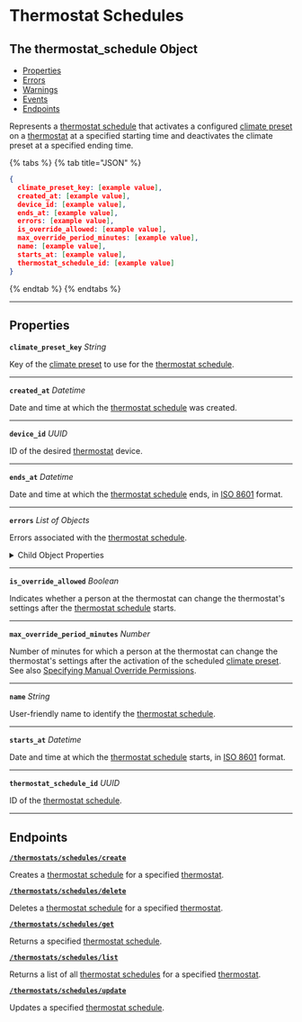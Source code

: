 # Thermostat Schedules

## The thermostat_schedule Object

- [Properties](./#properties)
- [Errors](./#errors)
- [Warnings](./#warnings)
- [Events](./#events)
- [Endpoints](./#endpoints)


Represents a [thermostat schedule](../../../capability-guides/thermostats/creating-and-managing-thermostat-schedules.md) that activates a configured [climate preset](../../../capability-guides/thermostats/creating-and-managing-climate-presets/README.md) on a [thermostat](https://docs.seam.co/latest/capability-guides/thermostats) at a specified starting time and deactivates the climate preset at a specified ending time.

{% tabs %}
{% tab title="JSON" %}
```json
{
  climate_preset_key: [example value],
  created_at: [example value],
  device_id: [example value],
  ends_at: [example value],
  errors: [example value],
  is_override_allowed: [example value],
  max_override_period_minutes: [example value],
  name: [example value],
  starts_at: [example value],
  thermostat_schedule_id: [example value]
}
```
{% endtab %}
{% endtabs %}

---
## Properties

**`climate_preset_key`** *String*

Key of the [climate preset](../../../capability-guides/thermostats/creating-and-managing-climate-presets/README.md) to use for the [thermostat schedule](../../../capability-guides/thermostats/creating-and-managing-thermostat-schedules.md).




---

**`created_at`** *Datetime*

Date and time at which the [thermostat schedule](../../../capability-guides/thermostats/creating-and-managing-thermostat-schedules.md) was created.




---

**`device_id`** *UUID*

ID of the desired [thermostat](https://docs.seam.co/latest/capability-guides/thermostats) device.




---

**`ends_at`** *Datetime*

Date and time at which the [thermostat schedule](../../../capability-guides/thermostats/creating-and-managing-thermostat-schedules.md) ends, in [ISO 8601](https://www.iso.org/iso-8601-date-and-time-format.html) format.




---

**`errors`** *List* *of Objects*

Errors associated with the [thermostat schedule](../../../capability-guides/thermostats/creating-and-managing-thermostat-schedules.md).



<details>
  <summary>Child Object Properties</summary>
  <strong><code>error_code</code></strong> <i>String</i>
  
    Unique identifier of the type of error. Enables quick recognition and categorization of the issue.
  <strong><code>message</code></strong> <i>String</i>
  
    Detailed description of the error. Provides insights into the issue and potentially how to rectify it.
</details>

---

**`is_override_allowed`** *Boolean*

Indicates whether a person at the thermostat can change the thermostat's settings after the [thermostat schedule](../../../capability-guides/thermostats/creating-and-managing-thermostat-schedules.md) starts.




---

**`max_override_period_minutes`** *Number*

Number of minutes for which a person at the thermostat can change the thermostat's settings after the activation of the scheduled [climate preset](../../../capability-guides/thermostats/creating-and-managing-climate-presets/README.md). See also [Specifying Manual Override Permissions](../../../capability-guides/thermostats/creating-and-managing-thermostat-schedules.md#specifying-manual-override-permissions).




---

**`name`** *String*

User-friendly name to identify the [thermostat schedule](../../../capability-guides/thermostats/creating-and-managing-thermostat-schedules.md).




---

**`starts_at`** *Datetime*

Date and time at which the [thermostat schedule](../../../capability-guides/thermostats/creating-and-managing-thermostat-schedules.md) starts, in [ISO 8601](https://www.iso.org/iso-8601-date-and-time-format.html) format.




---

**`thermostat_schedule_id`** *UUID*

ID of the [thermostat schedule](../../../capability-guides/thermostats/creating-and-managing-thermostat-schedules.md).




---

## Endpoints


[**`/thermostats/schedules/create`**](./create.md)

Creates a [thermostat schedule](../../../capability-guides/thermostats/creating-and-managing-thermostat-schedules.md) for a specified [thermostat](https://docs.seam.co/latest/capability-guides/thermostats).


[**`/thermostats/schedules/delete`**](./delete.md)

Deletes a [thermostat schedule](../../../capability-guides/thermostats/creating-and-managing-thermostat-schedules.md) for a specified [thermostat](https://docs.seam.co/latest/capability-guides/thermostats).


[**`/thermostats/schedules/get`**](./get.md)

Returns a specified [thermostat schedule](../../../capability-guides/thermostats/creating-and-managing-thermostat-schedules.md).


[**`/thermostats/schedules/list`**](./list.md)

Returns a list of all [thermostat schedules](../../../capability-guides/thermostats/creating-and-managing-thermostat-schedules.md) for a specified [thermostat](https://docs.seam.co/latest/capability-guides/thermostats).


[**`/thermostats/schedules/update`**](./update.md)

Updates a specified [thermostat schedule](../../../capability-guides/thermostats/creating-and-managing-thermostat-schedules.md).


